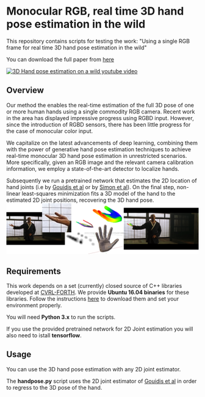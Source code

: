 # Monocular RGB, real time 3D hand pose estimation in the wild

This repository contains scripts for testing the work:
"Using a single RGB frame for real time 3D hand pose estimation in the wild"

You can download the full paper from [here](http://users.ics.forth.gr/~argyros/mypapers/2018_03_WACV_rgbmonohand.pdf)


[![3D Hand pose estimation on a wild youtube video](http://img.youtube.com/vi/VoWAmtga9fg/0.jpg)](http://www.youtube.com/watch?v=VoWAmtga9fg "WACV18")

## Overview

Our method the enables the real-time estimation of the full 3D pose of one or more human hands using a single commodity RGB camera. Recent work in the area has displayed impressive progress using RGBD input. However, since the introduction of RGBD sensors, there has been little progress for the case of monocular color input. 

We capitalize on the latest advancements of deep learning, combining them with the power of generative hand pose estimation techniques to achieve real-time monocular 3D hand pose estimation in unrestricted scenarios. More specifically, given an RGB image and the relevant camera calibration information, we employ a state-of-the-art detector to localize hands.

Subsequently we run a pretrained network that estimates the 2D location of hand joints (i.e by [Gouidis et al](http://users.ics.forth.gr/~argyros/mypapers/2019_05_MVA_hand2Dkeypoints.pdf) or by [Simon et al](https://arxiv.org/abs/1704.07809)). On the final step, non-linear least-squares minimization fits a 3D model of the hand to the estimated 2D joint positions, recovering the 3D hand pose. 
![Pipeline](res/full_pipeline.png)

## Requirements

This work depends on a set (currently) closed source of C++ libraries developed at [CVRL-FORTH](http://www.ics.forth.gr/cvrl). We provide **Ubuntu 16.04 binaries** for these libraries. Follow the instructions [here](lib/README.md) to download them and set your environment properly.

You will need **Python 3.x** to run the scripts.

If you use the provided pretrained network for 2D Joint estimation you will also need to istall **tensorflow**.

## Usage

You can use the 3D hand pose estimation with any 2D joint estimator.

The **handpose.py** script uses the 2D joint estimator of [Gouidis et al](http://users.ics.forth.gr/~argyros/mypapers/2019_05_MVA_hand2Dkeypoints.pdf) in order to regress to the 3D pose of the hand.
